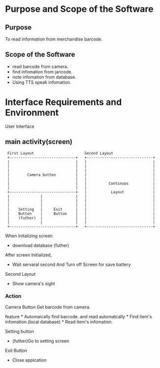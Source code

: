 # Purpose and Scope of the Software
## Purpose
 To read information from merchandise barcode.
## Scope of the Software
 * read barcode from camera.
 * find infomation from jancode.
 * note infomation from database.
 * Using TTS speak infomation.
 
#  Interface Requirements and Environment
  User Interface
  
## main activity(screen)

     First Layout                       Second Layout
     +------------------------------+   +------------------------------+
     |                              |   |                              |
     |                              |   |                              |
     |                              |   |                              |
     |        Camera button         |   |                              |
     |                              |   |                              |
     |                              |   |          Continuos           |
     |                              |   |                              |
     +------------------------------+   |           Layout             |
     |              |               |   |                              |
     |              |               |   |                              |
     |              |               |   |                              |
     |    Setting   |     Exit      |   |                              |
     |    Button    |     Button    |   |                              |
     |    (futher)  |               |   |                              |
     |              |               |   |                              |
     +------------------------------+   +------------------------------+
   
  When Initalizing screen
  - download database (futher)
   
  After screen Initialized, 
  - Wait servaral second And Turn off Screen for save battery

  Second Layout
  - Show camera's sight

### Action
  Camera Button
   Get barcode from camera.
   
   feature 
    * Automaically find barcode. and read automatcally
    * Find item's infomation.(local database)
    * Read item's infomation.  
  
  Setting button
   * (futher)Go to setting screen
  
  Exit Button
   * Close appication
  
